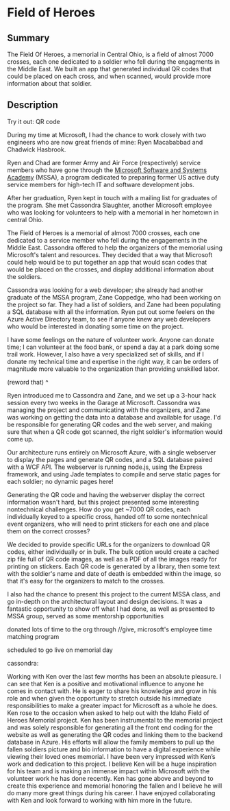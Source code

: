 # Field of Heroes

## Summary

The Field Of Heroes, a memorial in Central Ohio, is a field of almost 7000 crosses, each one dedicated to a soldier who fell during the engagments in the Middle East. We built an app that generated individual QR codes that could be placed on each cross, and when scanned, would provide more information about that soldier.

## Description

Try it out: QR code

During my time at Microsoft, I had the chance to work closely with two engineers who are now great friends of mine: Ryen Macababbad and Chadwick Hasbrook.

Ryen and Chad are former Army and Air Force (respectively) service members who have gone through the [Microsoft Software and Systems Academy](http://westillserve.com/mssa/) (MSSA), a program dedicated to preparing former US active duty service members for high-tech IT and software development jobs.

After her graduation, Ryen kept in touch with a mailing list for graduates of the program. She met Cassondra Slaughter, another Microsoft employee who was looking for volunteers to help with a memorial in her hometown in central Ohio.

The Field of Heroes is a memorial of almost 7000 crosses, each one dedicated to a service member who fell during the engagements in the Middle East. Cassondra offered to help the organizers of the memorial using Microsoft's talent and resources. They decided that a way that Microsoft could help would be to put together an app that would scan codes that would be placed on the crosses, and display additional information about the soldiers.

Cassondra was looking for a web developer; she already had another graduate of the MSSA program, Zane Coppedge, who had been working on the project so far. They had a list of soldiers, and Zane had been populating a SQL database with all the information. Ryen put out some feelers on the Azure Active Directory team, to see if anyone knew any web developers who would be interested in donating some time on the project.

I have some feelings on the nature of volunteer work. Anyone can donate time; I can volunteer at the food bank, or spend a day at a park doing some trail work. However, I also have a very specialized set of skills, and if I donate my technical time and expertise in the right way, it can be orders of magnitude more valuable to the organization than providing unskilled labor. 

(reword that) ^

Ryen introduced me to Cassondra and Zane, and we set up a 3-hour hack session every two weeks in the Garage at Microsoft. Cassondra was managing the project and communicating with the organizers, and Zane was working on getting the data into a database and available for usage. I'd be responsible for generating QR codes and the web server, and making sure that when a QR code got scanned, the right soldier's information would come up.

Our architecture runs entirely on Microsoft Azure, with a single webserver to display the pages and generate QR codes, and a SQL database paired with a WCF API. The webserver is running node.js, using the Express framework, and using Jade templates to compile and serve static pages for each soldier; no dynamic pages here!

Generating the QR code and having the webserver display the correct information wasn't hard, but this project presented some interesting nontechnical challenges. How do you get ~7000 QR codes, each individually keyed to a specific cross, handed off to some nontechnical event organizers, who will need to print stickers for each one and place them on the correct crosses?

We decided to provide specific URLs for the organizers to download QR codes, either individually or in bulk. The bulk option would create a cached zip file full of QR code images, as well as a PDF of all the images ready for printing on stickers. Each QR code is generated by a library, then some text with the soldier's name and date of death is embedded within the image, so that it's easy for the organizers to match to the crosses.

I also had the chance to present this project to the current MSSA class, and go in-depth on the architectural layout and design decisions. It was a fantastic opportunity to show off what I had done, as well as 
presented to MSSA group, served as some mentorship opportunities

donated lots of time to the org through //give, microsoft's employee time matching program

scheduled to go live on memorial day

cassondra:

Working with Ken over the last few months has been an absolute pleasure. I can see that Ken is a positive and motivational influence to anyone he comes in contact with. He is eager to share his knowledge and grow in his role and when given the opportunity to stretch outside his immediate responsibilities to make a greater impact for Microsoft as a whole he does. Ken rose to the occasion when asked to help out with the Idaho Field of Heroes Memorial project. Ken has been instrumental to the memorial project and was solely responsible for generating all the front end coding for the website as well as generating the QR codes and linking them to the backend database in Azure. His efforts will allow the family members to pull up the fallen soldiers picture and bio information to have a digital experience while viewing their loved ones memorial. I have been very impressed with Ken’s work and dedication to this project. I believe Ken will be a huge inspiration for his team and is making an immense impact within Microsoft with the volunteer work he has done recently. Ken has gone above and beyond to create this experience and memorial honoring the fallen and I believe he will do many more great things during his career. I have enjoyed collaborating with Ken and look forward to working with him more in the future.
